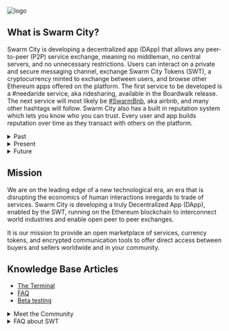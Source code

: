 ![logo](https://cloud.githubusercontent.com/assets/17633374/25299052/33dc2a9c-26c9-11e7-95a4-e0356d2a680c.jpg)


## What is Swarm City?

Swarm City is developing a decentralized app (DApp) that allows any peer-to-peer (P2P) service exchange, meaning no middleman, no central servers, and no unnecessary restrictions. Users can interact on a private and secure messaging channel, exchange Swarm City Tokens (SWT), a cryptocurrency minted to exchange between users, and browse other Ethereum apps offered on the platform. The first service to be developed is a #needaride service, aka ridesharing, available in the Boardwalk release. The next service will most likely be [#SwarmBnb](https://https://swarmbnb.com), aka airbnb, and many other hashtags will follow. Swarm City also has a built in reputation system which lets you know who you can trust. Every user and app builds reputation over time as they transact with others on the platform.


<details><summary>Past</summary>

* The project emerged from a grassroots effort to create an alternative for rideshare drivers who were stuck in the middele of regulators and greedy corporate middlemen. We had tokensale to fund our project
* [Arcade City whitepaper](https://drive.google.com/file/d/0B9RSMdR2vWssV2JJX0t6dmN6SUk/view)
* Swarm City was formed as a result of a [brandfork](https://press.swarm.city/forking-a-brand-cde5de87d46a), the Ethereum development team and the project cofounders separated from the original project, known as Arcade City
* [Getting organized](https://medium.com/arcade-city-press/getting-organized-62b91a7a0541)
* [New Year, New Name, Same Teams](https://press.swarm.city/happy-new-year-a52f80043cc7#.uco0arcyo)  
</details>


<details><summary>Present</summary>

* Decentralized App built on the Ethereum blockchain, check the [code](https://github.com/swarmcity)
* The First Release [Terminal](https://swarm.city) - create a digital wallet, convert ARC to SWT, send & receive SWT
* Token exchange [whitepaper](https://github.com/swarmcity/sc-token/blob/master/token-exchange-miniwhitepaper.md)
* [Beta testing](https://github.com/SwarmCitySupport/Beta-testing) on every sprint release
* Official press releases [Swarm City Times](https://press.swarm.city/launch-swarm-city-terminal-f32a8264d98f#.87579vodh)
* [Buy SWT on Changelly](https://press.swarm.city/changelly-adds-swarm-city-token-allowing-credit-card-payments-for-swt-9e503789df63)
</details>


<details><summary>Future</summary>

* Second Release [Boardwalk](https://github.com/swarmcity/sc-boardwalk) coming soon
* Project [roadmap](https://press.swarm.city/unmistakably-swarm-city-9522606f88) - even bigger community  
* Storefront - more services will become available 
</details>


## Mission

We are on the leading edge of a new technological era, an era that is disrupting the economics of human interactions inregards to trade of services. Swarm City is developing a truly Decentralized App (DApp), enabled by the SWT, running on the Ethereum blockchain to interconnect world industries and enable open peer to peer exchanges.

It is our mission to provide an open marketplace of services, currency tokens, and encrypted communication tools to offer direct access between buyers and sellers worldwide and in your community.


## Knowledge Base Articles  

* [The Terminal](https://github.com/QueenBeeSC/swarm.city-Terminal)
* [FAQ](https://github.com/SwarmCitySupport/FAQ)
* [Beta testing](https://github.com/SwarmCitySupport/Beta-testing)


<details><summary>Meet the Community</summary>

* [Slack](https://slackinvite.swarm.city/) (recommended)
* [Facebook](https://www.facebook.com/SwarmCityDApp/)
* [Global Facebook Community](https://queenbeesc.github.io/NeedARide/) 
* [Reddit](https://www.reddit.com/r/SwarmCity/)
* [Youtube](https://www.youtube.com/channel/UCsHBWn_ytZ3xdMbTyYe5Ifg/videos)
* [Twitter](https://twitter.com/SwarmCityDApp)
* [Medium](https://press.swarm.city/about)
* Subscribe to our [mailing list](http://eepurl.com/cH1485)
</details>


<details><summary>FAQ about SWT</summary>

* ##### Who is behind Swarm City Token (SWT)?
  * [Team](https://getactivein.swarm.city/)  
  * [Advisors](https://advisors.swarm.city/)
  
* ##### Where are the funds from the tokensale?
    * [Etherscan](https://etherscan.io/address/0x50126e8fcb9be29f83c6bbd913cc85b40eaf86fc)
  
* ##### Is SWT listed on any crypto exchanges? 
    * [Bittrex](https://bittrex.com/Market/Index?MarketName=BTC-SWT)
    * [Etherdelta](https://etherdelta.github.io/#SWT-ETH)
    * [Cryptoderivates](https://cryptoderivatives.market/token/SWT)
    * [Changelly](https://changelly.com)
    * [Coincap](http://coinmarketcap.com/assets/swarm-city/#charts)

* ##### How can I tell what my SWT tokens are worth?
    * [Cryptocompare](https://www.cryptocompare.com/coins/swt/overview/BTC)
    * [Dragonfrugal](https://dragonfrugal.com/coin-prices/index.php)
    
* ##### Is there a tutorial on how to buy SWT? 
    * Bittrex tutorial on [Youtube](https://www.youtube.com/watch?v=CJIOeYI-e7o)

* ##### How do I convert ARC to SWT?
    * Visit the Swarm City Support FAQ - [ARC2SWT](https://swarmcitysupport.github.io/FAQ/#arc-to-swt-token-exchange)

* #####  Where can I view the SWT token contract?
    * SWT ERC-20 token contract on [Etherscan](https://etherscan.io/token/0xB9e7F8568e08d5659f5D29C4997173d84CdF2607)

* ##### How can I see SWT transactions?
    * [Ethplorer](https://ethplorer.io/address/0xb9e7f8568e08d5659f5d29c4997173d84cdf2607#pageSize=100)
    
* ##### When will the Swarm City DApp be released?
  * It is already available [ https://swarm.city ]. We are close to a MVP status. Which means it will be usable with the minimum set of functions that are needed. After that we improve and enhance the product so that it gets really smooth, neat and easy to use. 
  
* ##### Are there more FAQ about Swarm City?
  * Sure! Visit [Swarm City Support FAQ](https://swarmcitysupport.github.io/FAQ/)


<details><summary>Blockchain Basics</summary>

* Learn about altcoins, blockchain, Ethereum, and more subscribe to [Blockgeek](https://blockgeek.com)
* Interested in coding? [learn more](https://dappsforbeginners.wordpress.com/)
* Our app is not just an app. It is a DApp. Learn more about [DApps](http://ethereum.stackexchange.com/questions/383/what-is-a-dapp)
* Watch Ethereum transactions on [Etherscan](https://etherscan.io)
</details>


### Need More Help?

* Join us on [Slack](https://swarmcity.slack.com/messages/support/)
* Email support@swarm.city

